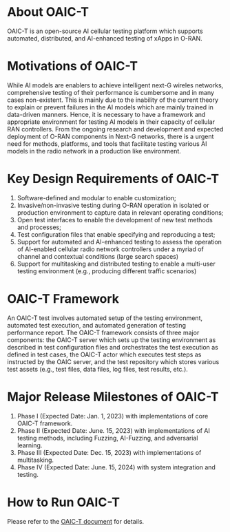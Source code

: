 # About OAIC-T
OAIC-T is an open-source AI cellular testing platform which supports automated, distributed, and AI-enhanced testing of xApps in O-RAN. 

# Motivations of OAIC-T
While AI models are enablers to achieve intelligent next-G wireles networks, comprehensive testing of their performance is cumbersome and in many cases non-existent. This is mainly due to the inability of the current theory to explain or prevent failures in the AI models which are mainly trained in data-driven manners. Hence, it is necessary to have a framework and appropriate environment for testing AI models in their capacity of cellular RAN controllers. From the ongoing research and development and expected deployment of O-RAN components in Next-G networks, there is a urgent need for methods, platforms, and tools that facilitate testing various AI models in the radio network in a production like environment.

# Key Design Requirements of OAIC-T
1. Software-defined and modular to enable customization;
2. Invasive/non-invasive testing during O-RAN operation in isolated or production environment to capture data in relevant operating conditions;
3. Open test interfaces to enable the development of new test methods and processes;
4. Test configuration files that enable specifying and reproducing a test;
5. Support for automated and AI-enhanced testing to assess the operation of AI-enabled cellular radio network controllers under a myriad of channel and contextual conditions (large search spaces)
6. Support for multitasking and distributed testing to enable a multi-user testing environment (e.g., producing different traffic scenarios)

# OAIC-T Framework
An OAIC-T test involves automated setup of the testing environment, automated test execution, and automated generation of testing performance report. The OAIC-T framework consists of three major components: the OAIC-T server which sets up the testing environment as described in test configuration files and orchestrates the test execution as defined in test cases, the OAIC-T actor which executes test steps as instructed by the OAIC server, and the test repository which stores various test assets (e.g., test files, data files, log files, test results, etc.). 

# Major Release Milestones of OAIC-T
1. Phase I (Expected Date: Jan. 1, 2023) with implementations of core OAIC-T framework.	
2. Phase II (Expected Date: June. 15, 2023) with implementations of AI testing methods, including Fuzzing, AI-Fuzzing, and adversarial learning.
3. Phase III (Expected Date: Dec. 15, 2023) with implementations of multitasking.
4. Phase IV (Expected Date: June. 15, 2024) with system integration and testing.


# How to Run OAIC-T
Please refer to the [OAIC-T document](https://openaicellular.github.io/oaic/oaic_t.html) for details.

